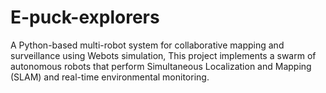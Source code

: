 # E-puck-explorers
A Python-based multi-robot system for collaborative mapping and surveillance using Webots simulation, This project implements a swarm of autonomous robots that perform Simultaneous Localization and Mapping (SLAM) and real-time environmental monitoring.
